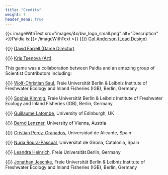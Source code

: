 ```yaml
---
title: "Credits"
weight: 7
header_menu: true
---
```

{{< imageWithText src="images/4x/bw_logo_small.png" alt="Description" >}}Paidia is:{{< /imageWithText >}}
{{<icon class="fa-solid fa-puzzle-piece">}}&nbsp;[Col Anderson (Lead Design)](mailto:games@paidia.fun)

{{<icon class="fa-solid fa-gear">}}&nbsp;[David Farrell (Game Director)](mailto:games@paidia.fun)

{{<icon class="fa-solid fa-palette">}}&nbsp;[Kris Tsenova (Art)](mailto:games@paidia.fun)

This game was a collaboration between Paidia and an amazing group of Scientist Contributors including:


{{<icon class="fa-solid fa-microscope">}}&nbsp;[Wolf-Christian Saul](https://www.bcp.fu-berlin.de/en/biologie/arbeitsgruppen/zoologie/ag_jeschke/mitarbeiter/saul/index.html), Freie Universität Berlin & Leibniz Institute of Freshwater Ecology and Inland Fisheries (IGB), Berlin, Germany

{{<icon class="fa-solid fa-microscope">}}&nbsp;[Sophia Kimmig](https://sophia-kimmig.de/), Freie Universität Berlin & Leibniz Institute of Freshwater Ecology and Inland Fisheries (IGB), Berlin, Germany

{{<icon class="fa-solid fa-microscope">}}&nbsp;[Guillaume Latombe](https://www.research.ed.ac.uk/en/persons/guillaume-latombe), University of Edinburgh, UK

{{<icon class="fa-solid fa-microscope">}}&nbsp;[Bernd Lenzner](https://lenzner.github.io), University of Vienna, Austria

{{<icon class="fa-solid fa-microscope">}}&nbsp;[Cristian Perez-Granados](https://cvnet.cpd.ua.es/curriculum-breve/es/perez-granados-cristian/38586), Universidad de Alicante, Spain

{{<icon class="fa-solid fa-microscope">}}&nbsp;[Nuria Roura-Pascual](https://www.nrourapascual.com/), Universitat de Girona, Catalonia, Spain

{{<icon class="fa-solid fa-microscope">}}&nbsp;[Leandra Heinrich](https://www.bcp.fu-berlin.de/en/biologie/arbeitsgruppen/zoologie/ag_jeschke/index.html), Freie Universität Berlin, Germany

{{<icon class="fa-solid fa-microscope">}}&nbsp;[Jonathan Jeschke](https://www.bcp.fu-berlin.de/en/biologie/arbeitsgruppen/zoologie/ag_jeschke/mitarbeiter/jeschke/index.html), Freie Universität Berlin & Leibniz Institute of Freshwater Ecology and Inland Fisheries (IGB), Berlin, Germany



<!--

> {{<extlink text="Lead Game Design by Col Anderson" href="https://www.flaticon.com/free-icons/chef-hat" icon="fa fa-external-link">}}
- {{<extlink text="sprinkle-of-rock-salt-on-sliced-vegetables-3209239 - Pexels" href="https://www.pexels.com/video/sprinkle-of-rock-salt-on-sliced-vegetables-3209239/" icon="fa fa-external-link">}}

-->
